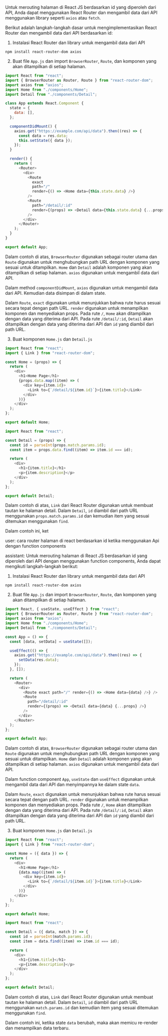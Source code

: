 Untuk merouting halaman di React JS berdasarkan id yang diperoleh dari API, Anda dapat menggunakan React Router dan mengambil data dari API menggunakan library seperti `axios` atau `fetch`.

Berikut adalah langkah-langkah dasar untuk mengimplementasikan React Router dan mengambil data dari API berdasarkan id:

1. Instalasi React Router dan library untuk mengambil data dari API

```
npm install react-router-dom axios
```

2. Buat file `App.js` dan import `BrowserRouter`, `Route`, dan komponen yang akan ditampilkan di setiap halaman.

```javascript
import React from "react";
import { BrowserRouter as Router, Route } from "react-router-dom";
import axios from "axios";
import Home from "./components/Home";
import Detail from "./components/Detail";

class App extends React.Component {
  state = {
    data: [],
  };

  componentDidMount() {
    axios.get("https://example.com/api/data").then((res) => {
      const data = res.data;
      this.setState({ data });
    });
  }

  render() {
    return (
      <Router>
        <div>
          <Route
            exact
            path="/"
            render={() => <Home data={this.state.data} />}
          />
          <Route
            path="/detail/:id"
            render={(props) => <Detail data={this.state.data} {...props} />}
          />
        </div>
      </Router>
    );
  }
}

export default App;
```

Dalam contoh di atas, `BrowserRouter` digunakan sebagai router utama dan `Route` digunakan untuk menghubungkan path URL dengan komponen yang sesuai untuk ditampilkan. `Home` dan `Detail` adalah komponen yang akan ditampilkan di setiap halaman. `axios` digunakan untuk mengambil data dari API.

Dalam method `componentDidMount`, `axios` digunakan untuk mengambil data dari API. Kemudian data disimpan di dalam state.

Dalam `Route`, `exact` digunakan untuk menunjukkan bahwa rute harus sesuai secara tepat dengan path URL. `render` digunakan untuk menampilkan komponen dan menyediakan props. Pada rute `/`, `Home` akan ditampilkan dengan data yang diterima dari API. Pada rute `/detail/:id`, `Detail` akan ditampilkan dengan data yang diterima dari API dan `id` yang diambil dari path URL.

3. Buat komponen `Home.js` dan `Detail.js`

```javascript
import React from "react";
import { Link } from "react-router-dom";

const Home = (props) => {
  return (
    <div>
      <h1>Home Page</h1>
      {props.data.map((item) => (
        <div key={item.id}>
          <Link to={`/detail/${item.id}`}>{item.title}</Link>
        </div>
      ))}
    </div>
  );
};

export default Home;
```

```javascript
import React from "react";

const Detail = (props) => {
  const id = parseInt(props.match.params.id);
  const item = props.data.find((item) => item.id === id);

  return (
    <div>
      <h1>{item.title}</h1>
      <p>{item.description}</p>
    </div>
  );
};

export default Detail;
```

Dalam contoh di atas, `Link` dari React Router digunakan untuk membuat tautan ke halaman detail. Dalam `Detail`, `id` diambil dari path URL menggunakan `props.match.params.id` dan kemudian item yang sesuai ditemukan menggunakan `find`.

Dalam contoh ini, ket

user: cara router halaman di react berdasarkan id ketika menggunakan Api dengan function components

assistant: Untuk merouting halaman di React JS berdasarkan id yang diperoleh dari API dengan menggunakan function components, Anda dapat mengikuti langkah-langkah berikut:

1. Instalasi React Router dan library untuk mengambil data dari API

```
npm install react-router-dom axios
```

2. Buat file `App.js` dan import `BrowserRouter`, `Route`, dan komponen yang akan ditampilkan di setiap halaman.

```javascript
import React, { useState, useEffect } from "react";
import { BrowserRouter as Router, Route } from "react-router-dom";
import axios from "axios";
import Home from "./components/Home";
import Detail from "./components/Detail";

const App = () => {
  const [data, setData] = useState([]);

  useEffect(() => {
    axios.get("https://example.com/api/data").then((res) => {
      setData(res.data);
    });
  }, []);

  return (
    <Router>
      <div>
        <Route exact path="/" render={() => <Home data={data} />} />
        <Route
          path="/detail/:id"
          render={(props) => <Detail data={data} {...props} />}
        />
      </div>
    </Router>
  );
};

export default App;
```

Dalam contoh di atas, `BrowserRouter` digunakan sebagai router utama dan `Route` digunakan untuk menghubungkan path URL dengan komponen yang sesuai untuk ditampilkan. `Home` dan `Detail` adalah komponen yang akan ditampilkan di setiap halaman. `axios` digunakan untuk mengambil data dari API.

Dalam function component `App`, `useState` dan `useEffect` digunakan untuk mengambil data dari API dan menyimpannya ke dalam state `data`.

Dalam `Route`, `exact` digunakan untuk menunjukkan bahwa rute harus sesuai secara tepat dengan path URL. `render` digunakan untuk menampilkan komponen dan menyediakan props. Pada rute `/`, `Home` akan ditampilkan dengan data yang diterima dari API. Pada rute `/detail/:id`, `Detail` akan ditampilkan dengan data yang diterima dari API dan `id` yang diambil dari path URL.

3. Buat komponen `Home.js` dan `Detail.js`

```javascript
import React from "react";
import { Link } from "react-router-dom";

const Home = ({ data }) => {
  return (
    <div>
      <h1>Home Page</h1>
      {data.map((item) => (
        <div key={item.id}>
          <Link to={`/detail/${item.id}`}>{item.title}</Link>
        </div>
      ))}
    </div>
  );
};

export default Home;
```

```javascript
import React from "react";

const Detail = ({ data, match }) => {
  const id = parseInt(match.params.id);
  const item = data.find((item) => item.id === id);

  return (
    <div>
      <h1>{item.title}</h1>
      <p>{item.description}</p>
    </div>
  );
};

export default Detail;
```

Dalam contoh di atas, `Link` dari React Router digunakan untuk membuat tautan ke halaman detail. Dalam `Detail`, `id` diambil dari path URL menggunakan `match.params.id` dan kemudian item yang sesuai ditemukan menggunakan `find`.

Dalam contoh ini, ketika state `data` berubah, maka akan memicu re-render dan menampilkan data terbaru.
